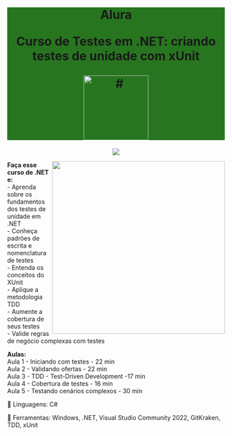 <h1 align="center" style="background-color:#27761f"> 
<p>Alura</p>
<p>Curso de
Testes em .NET: criando testes de unidade com xUnit
</p>
<a href="https://cursos.alura.com.br/course/testes-dot-net-criando-testes-unidade-xunit">
<img src="https://www.alura.com.br/assets/api/cursos/testes-dot-net-criando-testes-unidade-xunit.svg" 
alt="#" width="150" height="150">
</a> 
</h1>
<p align="center">
<img loading="lazy" src="http://img.shields.io/static/v1?label=STATUS&message=EM%20DESENVOLVIMENTO&color=GREEN&style=for-the-badge"/>
</p>
<img src="https://raw.githubusercontent.com/MicaelliMedeiros/micaellimedeiros/master/image/computer-illustration.png" min-width="400px" max-width="400px" width="400px" align="right">
<p align="left"> 
  <strong>Faça esse curso de .NET e:</strong></br>
- Aprenda sobre os fundamentos dos testes de unidade em .NET</br>
- Conheça padrões de escrita e nomenclatura de testes</br>
- Entenda os conceitos do XUnit</br>
- Aplique a metodologia TDD</br>
- Aumente a cobertura de seus testes</br>
- Valide regras de negócio complexas com testes</br>
</p>
<p align="left">
  <strong>Aulas:</strong></br> 
Aula 1 - Iniciando com testes - 22 min</br> 
Aula 2 - Validando ofertas - 22 min</br> 
Aula 3 - TDD - Test-Driven Development -17 min</br> 
Aula 4 - Cobertura de testes - 16 min</br> 
Aula 5 - Testando cenários complexos - 30 min</br> 
</p>
<p align="left">
  🐙 Linguagens: C#
</p>
<p align="left">
  💼 Ferramentas: Windows, .NET, Visual Studio Community 2022, GitKraken, TDD,  xUnit
</p>